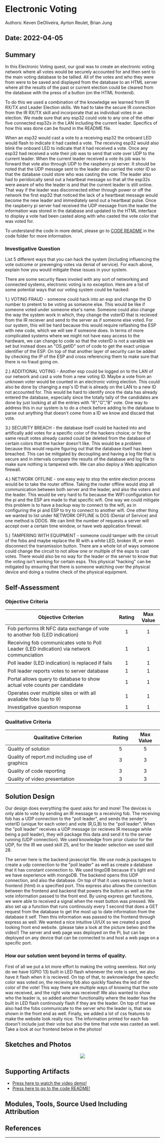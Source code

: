 # Electronic Voting
Authors: Keven DeOliveira, Ayrton Reulet, Brian Jung

Date: 2022-04-05
-----

## Summary

In this Electronic Voting quest, our goal was to create an electronic voting network where all votes would be securely accounted for and then sent to the main voting database to be tallied. All of the votes and who they were from were to be saved and displayed from the database to an HTML server where all the results of the past or current election could be cleared from the database with the press of a button (on the HTML frontend). 

To do this we used a combination of the knowledge we learned from IR RX/TX and Leader Election skills. We had to take the secure IR connection from the IR RX/TX skill and incorporate that as individual votes in an election. We made sure that any esp32 could vote to any one of the other five connected esp32s in the LAN including the current leader. Specifics of how this was done can be found in the README file. 

When an esp32 would cast a vote to a receiving esp32 the onboard LED would flash to indicate it had casted a vote. The receiving esp32 would also blink the onboard LED to indicate that it had received a vote. Once any esp32 had received a vote their job was to send that vote over UDP to the current leader. When the current leader received a vote its job was to forward that vote also through UDP to the raspberry pi server. It should be noted that the UDP message sent to the leader also carried the voter ID so that the database could store who was casting the vote. The leader also had to peridoically send out a heartbeat message so that all the esp32s were aware of who the leader is and that the current leader is still online. That way if the leader was disconnected either through power or off the network the first esp32 that noticed the lack of a heartbeat message would become the new leader and immediately send out a heartbeat pulse. Once the raspberry pi server had received the UDP message from the leader the information was stored in the database and updated to the HTML interface to display a vote had been casted along with who casted the vote color that was voted for.

To understand the code in more detail, please go to [CODE README](https://github.com/BU-EC444/Team13-DeOliveira-Jung-Reulet/blob/master/quest-4/code/README.md) in the code folder for more information. 


### Investigative Question
List 5 different ways that you can hack the system (including influencing the vote outcome or prevenging votes via denial of service). For each above, explain how you would mitigate these issues in your system.

There are some security flaws involed with any sort of networking and connected systems, electronic voting is no exception. Here are a list of some potential ways that our voting system could be hacked:

1.) VOTING FRAUD - someone could hack into an esp and change the ID number to pretent to be voting as someone else. This would be like if someone voted under someone else's name. Someone could also change the way the system work in which, they change the voterID that is recieved from the IR reciever and send to the server as if someone else voted. For our system, this will be hard because this would require reflashing the ESP with new code, which we will see if someone does. In terms of more complicated systems where we might not have easy access to the hardware, we can change to code so that the voterID is not a varaible we set but instead does an "OS.getID" sort of code to get the exact unique identifier of the ESP. On top of that another layer of security can be added by checking the IP of the ESP and cross referencing them to make sure that there is no fraud going on.

2.) ADDITIONAL VOTING - Another esp could be logged on to the LAN of our network and cast a vote from a new voting ID. Maybe a vote from an unknown voter would be counted in an electronic voting election. This could also be done by changing a esp's ID that is already on the LAN to a new ID not accounted for. This would be hard to identify once the data has already entered the database, especially since the totally tally of the candidates are done by just looking at all the entries with "R","G","B" vote. One way to address this in our system is to do a check before adding to the database to parse out anything that doesn't come from a ID we know and discard that vote.

3.) SECURITY BREACH - the database itself could be hacked into and artifically add votes for a specific color of the hackers choice; or for the same result votes already casted could be deleted from the database of certain colors that the hacker doesn't like. This would be a problem because this would require figuring out that the database itself has been breached. This can be mitigated by decoupling and having a log file that is secure and in intervals compare the results of the database and log file to make sure nothing is tampered with. We can also deploy a Web application firewall.

4.) NETWORK OFFLINE - one easy way to stop the entire election process would be to take the router offline. Taking the router offline would stop all communication between both server and the leader, and also the voters and the leader. This would be very hard to fix because the WIFI configuration for the pi and the ESP are made to that specific wifi. One way we could mitigate this problem is to have a backup way to connect to the wifi, as in configuring the pi and ESP to try to connect to another wifi. One other thing we wanted to list under NETWORK OFFLINE is DOS (Denial of Service) and one method is DDOS. We can limit the number of requests a server will accept over a certain time window, or have web application firewall.

5.) TAMPERING WITH EQUIPMENT - someone could tamper with the circuit of the fobs and maybe replace the IR with a white LED, broken IR, or even disconnect the transmission button. There are a whole lot of ways someone could change the circuit to not allow one or multiple of the esps to cast votes. There would also be no way for the leader or the server to know that the voting isn't working for certain esps. This physical "hacking" can be mitigated by ensuring that there is someone watching over the physical device and doing a routine check of the physical equipment.


## Self-Assessment

### Objective Criteria

| Objective Criterion | Rating | Max Value  | 
|---------------------------------------------|:-----------:|:---------:|
| Fob performs IR NFC data exchange of vote to another fob (LED indication) | 1 | 1 | 
| Receiving fob communicates vote to Poll Leader (LED indication) via network communciation | 1 | 1 | 
| Poll leader (LED indication) is replaced if fails | 1 | 1 | 
| Poll leader reports votes to server database | 1 | 1 | 
| Portal allows query to database to show actual vote counts per candidate | 1 | 1 | 
| Operates over multiple sites or with all avaliable fobs (up to 9) | 1 | 1 | 
| Investigative question response | 1 | 1 | 


### Qualitative Criteria

| Qualitative Criterion | Rating | Max Value  | 
|---------------------------------------------|:-----------:|:---------:|
| Quality of solution | 5 |  5     | 
| Quality of report.md including use of graphics | 3 |  3     | 
| Quality of code reporting | 3 |  3     | 
| Quality of video presentation | 3 |  3     | 


## Solution Design

Our design does everything the quest asks for and more! The devices is only able to vote by sending an IR message to a receiving fob. The receiving fob has a UDP connection to the "poll leader", and sends the sender's voterID (unique for each voter) and vote (R,G,B) to the "poll leader". When the "poll leader" receives a UDP message (or recieves IR message while being a poll leader), they will package this data and send it to the server running (UDP connection). We used knowledge from prior clustor for the UDP, for the IR we used skill 25, and for the leader selection we used skill 28.

The server here is the backend javascript file. We use node.js packages to create a udp connection to the "poll leader" as well as create a database that it has constant connection to. We used tingoDB because it's light and we have experience with mongoDB. The backend opens this UDP connection, and also the database. On top of that it uses express to host a frontend (html) in a specified port. This express also allows the connection between the frontend and backend that powers the button as well as the vote information passed to the front end. By using express get functions, we were able to received a signal when the reset button was pressed. We also set up a function that runs continously every 1 second that does a GET request from the database to get the most up to date information from the database it self. Then this information was passed to the frontend through express as well. We wanted a nice intuitive UI/UX so we created a good looking front end website. (please take a look at the picture belwo and the video!) 
The server and web page was deployed on the Pi, but can be deployed on any device that can be connected to and host a web page on a specific port.

### How our solution went beyond in terms of quality.
First of all we put a lot more effort to making the voting seemless. Not only do we have (GPIO 13) built in LED flash whenever the vote is sent, we also have it flash when it is recieved. On top of that, to awknowledge the specfic color was voted on, the recieving fob also quickly flashes the led of the color of the vote! This way there are multiple ways of knowing that the vote was received, and the right vote was received!
We also wanted to show who the leader is, so added another functionality where the leader has the built in LED flash continously flash if they are the leader. On top of that we also had the fobs communicate to the server who the leader is, that was shown in the front end as well.
Finally, we added a lot of css features to make the website look really nice. The information printed for each fob doesn't include just their vote but also the time that vote was casted as well. Take a look at our frontend below in the photos!


## Sketches and Photos
<center> <img src="https://user-images.githubusercontent.com/65934595/162093197-9bc3da2d-c222-4bf6-b11c-ab3969a2653a.png"></img>
</center>  
<center> </center>


## Supporting Artifacts
- [Press here to watch the video demo!](https://drive.google.com/file/d/1_ilZExYNMJ1wD292D40Bi5A-SnDH0FJf/view)
- [Press here to go to the code README!](https://github.com/BU-EC444/Team13-DeOliveira-Jung-Reulet/blob/master/quest-4/code/README.md)


## Modules, Tools, Source Used Including Attribution

## References

-----

